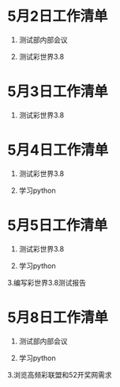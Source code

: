 # 5月2日工作清单

1. 测试部内部会议

2. 测试彩世界3.8

# 5月3日工作清单

1. 测试彩世界3.8

# 5月4日工作清单

1. 测试彩世界3.8

2. 学习python

# 5月5日工作清单

1. 测试彩世界3.8

2. 学习python

3.编写彩世界3.8测试报告

# 5月8日工作清单

1. 测试部内部会议

2. 学习python

3.浏览高频彩联盟和52开奖网需求